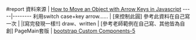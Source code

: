 #report
資料來源 | [How to Move an Object with Arrow Keys in Javascript](https://www.fwait.com/how-to-move-an-object-with-arrow-keys-in-javascript/)
-----|--------
利用switch case+key arrow...... | [來控制此圓]
參考此資料在自己寫一次 |  |[寫完發現一樣!!]
draw、written | [參考老師範例在自己寫、其他皆為自創]
PageMain套版 | [bootstrap Custom Components-5](https://getbootstrap.com/docs/5.0/examples/cover/)
